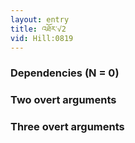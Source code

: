```yaml
---
layout: entry
title: འཐོར་√2
vid: Hill:0819
---
```

### Dependencies (N = 0)


### Two overt arguments


### Three overt arguments
